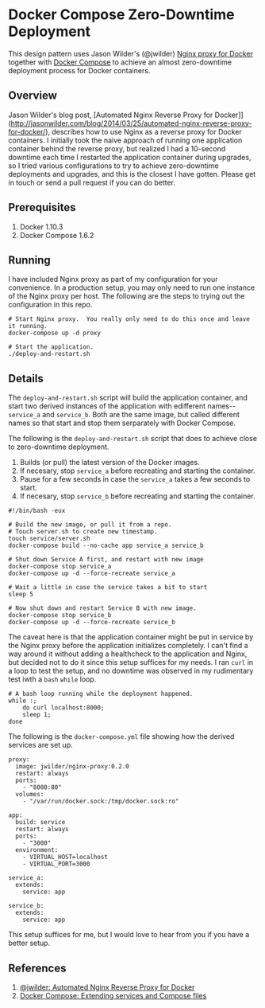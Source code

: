 # Docker Compose Zero-Downtime Deployment

This design pattern uses Jason Wilder's (@jwilder) [Nginx proxy for Docker](https://github.com/jwilder/nginx-proxy) together with [Docker Compose](https://www.docker.com/products/docker-compose) to achieve an almost zero-downtime deployment process for Docker containers.

## Overview

Jason Wilder's blog post, [Automated Nginx Reverse Proxy for Docker]](http://jasonwilder.com/blog/2014/03/25/automated-nginx-reverse-proxy-for-docker/), describes how to use Nginx as a reverse proxy for Docker containers.  I initially took the naive approach of running one application container behind the reverse proxy, but realized I had a 10-second downtime each time I restarted the application container during upgrades, so I tried various configurations to try to achieve zero-downtime deployments and upgrades, and this is the closest I have gotten.  Please get in touch or send a pull request if you can do better.

## Prerequisites

1. Docker 1.10.3
1. Docker Compose 1.6.2

## Running

I have included Nginx proxy as part of my configuration for your convenience.  In a production setup, you may only need to run one instance of the Nginx proxy per host.  The following are the steps to trying out the configuration in this repo.

```
# Start Nginx proxy.  You really only need to do this once and leave it running.
docker-compose up -d proxy

# Start the application.
./deploy-and-restart.sh
```

## Details

The `deploy-and-restart.sh` script will build the application container, and start two derived instances of the application with edifferent names--`service_a` and `service_b`.  Both are the same image, but called different names so that start and stop them serparately with Docker Compose.

The following is the `deploy-and-restart.sh` script that does to achieve close to zero-downtime deployment.

1. Builds (or pull) the latest version of the Docker images.
1. If necesary, stop `service_a` before recreating and starting the container.
1. Pause for a few seconds in case the `service_a` takes a few seconds to start.
1. If necesary, stop `service_b` before recreating and starting the container.

```
#!/bin/bash -eux

# Build the new image, or pull it from a repo.
# Touch server.sh to create new timestamp.
touch service/server.sh
docker-compose build --no-cache app service_a service_b

# Shut down Service A first, and restart with new image
docker-compose stop service_a
docker-compose up -d --force-recreate service_a

# Wait a little in case the service takes a bit to start
sleep 5

# Now shut down and restart Service B with new image.
docker-compose stop service_b
docker-compose up -d --force-recreate service_b
```

The caveat here is that the application container might be put in service by the Nginx proxy before the application initializes completely.  I can't find a way around it without adding a healthcheck to the application and Nginx, but decided not to do it since this setup suffices for my needs.  I ran `curl` in a loop to test the setup, and no downtime was observed in my rudimentary test iwth a `bash` `while` loop.

```
# A bash loop running while the deployment happened.
while :;
    do curl localhost:8000;
    sleep 1;
done
```

The following is the `docker-compose.yml` file showing how the derived services are set up.

```
proxy:
  image: jwilder/nginx-proxy:0.2.0
  restart: always
  ports:
    - "8000:80"
  volumes:
    - "/var/run/docker.sock:/tmp/docker.sock:ro"

app:
  build: service
  restart: always
  ports:
    - "3000"
  environment:
    - VIRTUAL_HOST=localhost
    - VIRTUAL_PORT=3000

service_a:
  extends:
    service: app

service_b:
  extends:
    service: app
```

This setup suffices for me, but I would love to hear from you if you have a better setup.

## References

1. [@jwilder: Automated Nginx Reverse Proxy for Docker](http://jasonwilder.com/blog/2014/03/25/automated-nginx-reverse-proxy-for-docker/)
1. [Docker Compose: Extending services and Compose files](https://docs.docker.com/compose/extends/)
